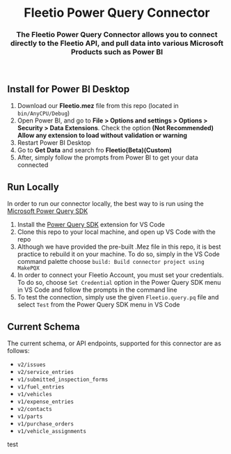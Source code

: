 <h1 align="center">Fleetio Power Query Connector</h1>

<h3 align="center">
The Fleetio Power Query Connector allows you to connect directly to the Fleetio API, and pull data into various Microsoft Products such as Power BI
</h3>

</br>

## Install for Power BI Desktop

1. Download our **Fleetio.mez** file from this repo (located in `bin/AnyCPU/Debug`)
2. Open Power BI, and go to **File > Options and settings > Options > Security > Data Extensions**. Check the option **(Not Recommended) Allow any extension to load without validation or warning**
3. Restart Power BI Desktop
4. Go to **Get Data** and search fro **Fleetio(Beta)(Custom)**
5. After, simply follow the prompts from Power BI to get your data connected

## Run Locally

In order to run our connector locally, the best way to is run using the [Microsoft Power Query SDK](https://learn.microsoft.com/en-us/power-query/install-sdk)

1. Install the [Power Query SDK](https://learn.microsoft.com/en-us/power-query/install-sdk#installing-the-power-query-sdk) extension for VS Code
2. Clone this repo to your local machine, and open up VS Code with the repo
3. Although we have provided the pre-built .Mez file in this repo, it is best practice to rebuild it on your machine. To do so, simply in the VS Code command palette choose `build: Build connector project using MakePQX`
4. In order to connect your Fleetio Account, you must set your credentials. To do so, choose `Set Credential` option in the Power Query SDK menu in VS Code and follow the prompts in the command line
5. To test the connection, simply use the given `Fleetio.query.pq` file and select `Test` from the Power Query SDK menu in VS Code

## Current Schema

The current schema, or API endpoints, supported for this connector are as follows:

- `v2/issues`
- `v2/service_entries`
- `v1/submitted_inspection_forms`
- `v1/fuel_entries`
- `v1/vehicles`
- `v1/expense_entries`
- `v2/contacts`
- `v1/parts`
- `v1/purchase_orders`
- `v1/vehicle_assignments`

test
